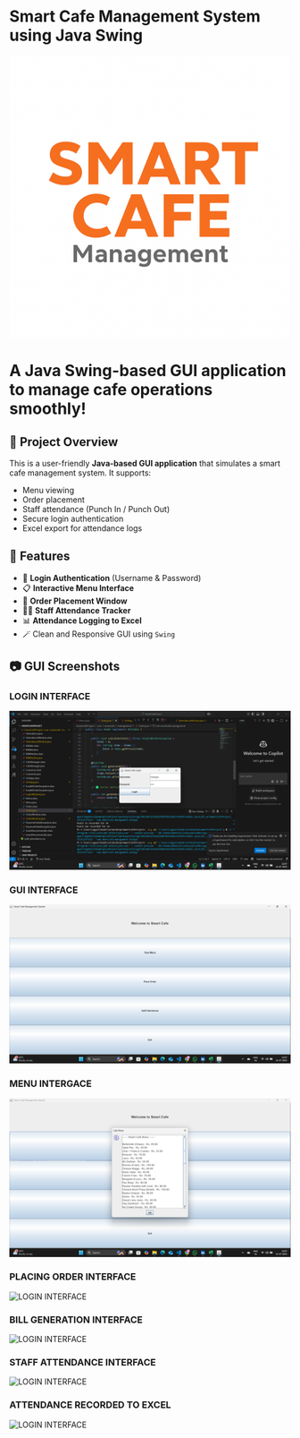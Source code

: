 # Smart Cafe Management System using Java Swing 
![SMART CAFE MANAGEMENT SYSTEM](https://github.com/AgasthiDoshi/Smart_Cafe/blob/main/Logos.png)
# A Java Swing-based GUI application to manage cafe operations smoothly!
## 🚀 Project Overview
This is a user-friendly **Java-based GUI application** that simulates a smart cafe management system. It supports:
- Menu viewing
- Order placement
- Staff attendance (Punch In / Punch Out)
- Secure login authentication
- Excel export for attendance logs
## 📌 Features
- 🔐 **Login Authentication** (Username & Password)
- 📋 **Interactive Menu Interface**
- 🛒 **Order Placement Window**
- 🧑‍💼 **Staff Attendance Tracker**
- 📊 **Attendance Logging to Excel**
- 🪄 Clean and Responsive GUI using `Swing`
## 📷 GUI Screenshots
### LOGIN INTERFACE 
![LOGIN INTERFACE](https://github.com/AgasthiDoshi/Smart_Cafe/blob/main/LOGININTERFACE.png)
### GUI INTERFACE 
![LOGIN INTERFACE](https://github.com/AgasthiDoshi/Smart_Cafe/blob/main/GUI_INTERFACE.png)
### MENU INTERGACE 
![LOGIN INTERFACE](https://github.com/AgasthiDoshi/Smart_Cafe/blob/main/MENU.png)
### PLACING ORDER INTERFACE 
![LOGIN INTERFACE]()
### BILL GENERATION INTERFACE 
![LOGIN INTERFACE]()
### STAFF ATTENDANCE INTERFACE 
![LOGIN INTERFACE]()
### ATTENDANCE RECORDED TO EXCEL 
![LOGIN INTERFACE]()
